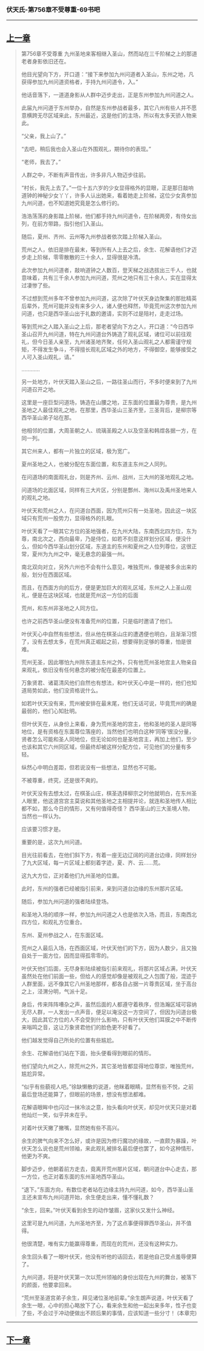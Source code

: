 ### 伏天氏-第756章不受尊重-69书吧

--------
[上一章](./b80ad6f7f734680056d04aca6eff0dd5.md)
--------


>
>
>
>第756章不受尊重
>九州圣地来客相继入圣山，然而站在三千阶梯之上的那道老者身影依旧还在。
>
>他目光望向下方，开口道：“接下来参加九州问道者入圣山，东州之地，凡获得参加九州问道资格者，手持九州问道令，入。”
>
>他话音落下，一道道身影从人群中迈步走出，正是东州参加九州问道之人。
>
>此届九州问道于东州举办，自然是东州参战者最多，其它八州有些人并不愿意横跨无尽区域来此，东州最近，这是他们的主场，所以有太多天骄人物来此。
>
>“父亲，我上山了。”
>
>“去吧，稍后我也会入圣山在外围观礼，期待你的表现。”
>
>“老师，我去了。”
>
>人群之中，不断有声音传出，许多非凡人物迈步往前。
>
>“村长，我先上去了。”一位十五六岁的少女显得格外的显眼，正是那日敲响道钟的神秘少女丫丫，许多人认出她来，看着她走上阶梯，这位少女真参加九州问道，也不知道她究竟是怎么修行的。
>
>浩浩荡荡的身影踏上阶梯，他们都手持九州问道令，在阶梯两旁，有侍女出列，在前方带路，指引他们入圣山。
>
>随后，夏州、齐州、云州等九州参战者依次踏上阶梯入圣山。
>
>荒州之人，依旧是排在最末，等到所有人上去之后，余生、花解语他们才迈步走上阶梯，零零散散的三十余人，显得很是冷清。
>
>此次参加九州问道者，敲响道钟之人数百，登天梯之战选拔出三千人，也就意味着，共有三千余人参加九州问道，荒州之地只有三十余人，实在显得太过凄惨了些。
>
>不过想到荒州多年不曾参加九州问道，这次除了叶伏天身边聚集的那批精英后辈外，荒州可能并没有来多少人，诸人便也释然，毕竟荒州这次参加九州问道，也只是西华圣山出于礼数的邀请，实则不过是陪衬，走走过场。
>
>等到荒州之人踏入圣山之上后，那老者望向下方之人，开口道：“今日西华圣山召开九州问道，特在九州问道台外铸造了观礼区域，诸位可以前往观礼，但今日圣人亲至，九州诸圣地齐聚，任何入圣山观礼之人都需谨守规矩，不得发生争斗，不得擅长观礼区域之外的地方，不得御空，能够接受之人可入圣山观礼，请。”
>
>…………
>
>另一处地方，叶伏天踏入圣山之后，一路往圣山而行，不多时便来到了九州问道召开之地。
>
>这里是一座巨型问道场，铸造在山腰之地，正东面的位置最为尊贵，是九州圣地之人最佳观礼之地，在那里，西华圣山三圣齐至，三圣背后，是柳宗等西华圣山弟子站在那。
>
>他相邻的位置，大周圣朝之人、琉璃圣殿之人以及空圣和韩煜各据一方，在同一列。
>
>其它州来人，都有一片独立的区域，极为宽广。
>
>夏州圣地之人，也被分配在东面位置，和东道主东州之人同列。
>
>在问道场的南面观礼台，则是齐州、云州、战州，三大州的圣地观礼之地。
>
>问道场的北面区域，同样有三大片区，分别是酆州、海州以及禹州圣地来人的观礼之地。
>
>叶伏天和荒州之人，在问道台西面，因为荒州只有一处圣地，因此这一块区域只有荒州一股势力，显得格外的扎眼。
>
>叶伏天看了一眼其它方位的圣地强者，在九州大陆，东南西北四方位，东为尊，南北次之，西向最卑，乃是侍位，如若不刻意这样划分区域，便没什么，但如今西华圣山划分区域，东道主的东州和夏州之人位列尊位，这很正常，夏州为九州之中，毫无悬念的最强一州。
>
>南北双向对立，另外六州也不会有什么意见，唯独荒州，像是被多余出来的般，划分在西面区域。
>
>而且，在西面方向的后方，便是更加巨大的观礼区域，东州之人上圣山观礼，便是在这块区域，也就是荒州这一方位的后面
>
>荒州，和东州非圣地之人同方位。
>
>也许之前西华圣山便没有准备荒州的位置，只是临时邀请了他们。
>
>叶伏天心中自然有些想法，但从他在棋圣山庄的遭遇便也明白，且渐渐习惯了，没有去想太多，在荒州真正崛起之前，想要得到足够的尊重，怕是很难。
>
>荒州无圣，因此哪怕九州除东道主东州之外，只有他荒州圣地宫主人物亲自来观礼，依旧没有任何悬念的被分配在最差的位置上。
>
>万象贤君、诸葛清风他们自然也有想法，和叶伏天心中是一样的，他们也知道局势如此，他们没资格说什么。
>
>如若叶伏天没有来，荒州被安排在最末尾，他们无话可说，毕竟荒州的确是最弱的，他们心知肚明。
>
>但叶伏天在，从身份上来看，身为荒州圣地的宫主，他和圣地的圣人是同等地位，是有资格在东面尊位落座的，当然他们也明白这种‘同等’很没分量，贤者怎么可能和圣人同地位，但无论如何也是圣地宫主，再加上他们，至少也该和其它六州同区域，但最终却被这样分配方位，可见他们的分量有多轻。
>
>纵然心中明白差距，但若说没有一些想法，显然也不可能。
>
>不被尊重，终究，还是很不爽的。
>
>叶伏天没有去想太过，在棋圣山庄，棋圣选择柳宗之时他就明白，在东州圣人眼里，他这道宫宫主莫说和其他圣地之主相提并论，就连和圣地传人相比都不如，那么今日的情形，又有何值得奇怪？
>西华圣山的三大圣境人物，当然也一样认为。
>
>应该要习惯才是。
>
>重要的是，这次九州问道。
>
>目光往前看去，在他们斜下方，有着一座无边辽阔的问道台边缘，同样划分了九大区域，每一片区域上都刻着字迹，夏、齐、云……荒。
>
>这九大方位，正对着他们九州圣地的位置。
>
>此时，东州的强者已经被指引前来，来到问道台边缘的东州那片区域。
>
>随后，参加九州问道的强者陆续登场。
>
>和圣地入场的顺序一样，参加九州问道之人也是依次入场，而且，东南西北四方位，和观礼方位重合。
>
>东州、夏州参战之人，在东面区域。
>
>荒州之人最后入场，在西面区域，叶伏天他们的下方，因为人数少，且又独自处于一面方位，因而显得孤零零的。
>
>叶伏天他们后面，无尽身影陆续被指引前来观礼，将那片区域占满，叶伏天虽然处在他们前面一些，但给人的感觉却像是被观礼之人包围了般，混迹于人群里面，远不像其它八州圣地那样，都各自占据一片尊贵区域，坐于高台之上，泾渭分明，气派十足。
>
>身后，传来阵阵嘈杂之声，虽然后面的人都遵守着秩序，但浩瀚区域可容纳无尽人群，一人发出一点声音，便足以淹没这一方空间了，但因为问道台极大，因此其它方位的人不会受到什么影响，只有叶伏天他们耳膜之中不断传来嗡鸣之音，这让万象贤君他们的脸色更不好看了。
>
>他们越发觉得自己所处的位置有些尴尬。
>
>余生、花解语他们站在下面，抬头便看得到眼前的情形。
>
>他们望向九州之人，除荒州之外，其它圣地皆都显得地位尊崇，唯独荒州，尴尬异常。
>
>“似乎有些藐视人吧。”徐缺懒散的说道，他眯着眼睛，显然有些不悦，之前最后登场还能算了，但眼前的场景，想没有想法都难。
>
>花解语眼眸中也闪过一抹冷淡之意，抬头看向叶伏天，却见叶伏天只是对着他灿烂一笑，似乎并未在乎。
>
>对着叶伏天撇了撇嘴，显然她有些不高兴。
>
>余生的脾气向来不怎么好，或许是因为修行魔功的缘故，一直颇为暴躁，叶伏天怎么说也是荒州领袖，来此观礼被排名最后便也罢了，如今这种情形，他更为不爽。
>
>脚步迈步，他朝着前方走去，竟离开荒州那片区域，朝问道台中心走去，那一方位，也正对着东面的东州圣地西华圣山。
>
>“退下。”东面方向，有数位老者站在边缘主持九州问道，如今，西华圣山圣主还未宣布九州问道开始，余生便走出来，懂不懂礼数？
>
>“余生，回来。”叶伏天看到余生的动作皱眉，这家伙又发什么神经。
>
>这里可是九州问道，九州圣地齐至，为了这点事便得罪西华圣山，并不值得。
>
>他很清楚，唯有实力能赢得尊重，而现在的荒州，还没有这种实力。
>
>余生回头看了一眼叶伏天，他没有听他的话回去，若是他自己受点羞辱便算了。
>
>九州问道，将是叶伏天第一次以荒州领袖的身份出现在九州的舞台，被落下的颜面，他要拿回来。
>
>“荒州至圣道宫弟子余生，拜见诸位圣地前辈。”余生朗声说道，叶伏天看了余生一眼，心中的担心略放下了心，看来余生和他一起出来多年，性子也变了些，不会过于冲动便做出不顾后果的事情，应该知道一些分寸！
>(本章完)
>
>

--------
[下一章](./ffa9e9b3a264373e43d701add18c1c0c.md)
--------
